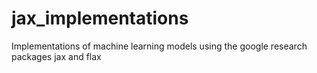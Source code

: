 # jax_implementations
Implementations of machine learning models using the google research packages jax and flax

